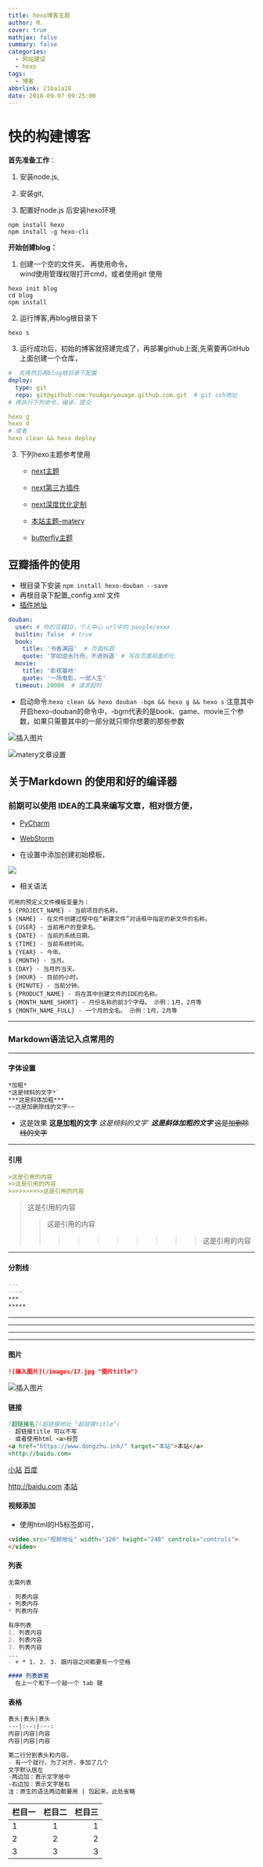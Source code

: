 ```yaml
---
title: hexo博客主题
author: M.
cover: true
mathjax: false
summary: false
categories: 
  - 网站建设
  - hexo
tags:
  - 博客
abbrlink: 21ba1a18
date: 2018-09-07 09:25:00
---
```



# 快的构建博客




**首先准备工作**：  

1.  安装node.js, 
    
2.  安装git,  
    
3.  配置好node.js 后安装hexo环境
    

```shell script
npm install hexo
npm install -g hexo-cli
```

  

**开始创建blog：**  

1. 创建一个空的文件夹， 再使用命令，  
	wind使用管理权限打开cmd，或者使用git 使用


```shell script
hexo init blog
cd blog
npm install
```


2. 运行博客,再blog根目录下

```shell script
hexo s
```


3. 运行成功后，初始的博客就搭建完成了，再部署github上面,先需要再GitHub上面创建一个仓库，

```yaml
#  先再然后再blog根目录下配置
deploy:
  type: git
  repo: git@github.com:YouAge/youage.github.com.git  # git ssh地址
# 再执行下列命令，编译，提交

hexo g
hexo d
# 或者 
hexo clean && hexo deploy
```


<!-- more -->

3. 下列hexo主题参考使用

	- [next主题](http://theme-next.iissnan.com/getting-started.html)
	- [next第三方插件](http://theme-next.iissnan.com/third-party-services.html)
	- [next深度优化定制](https://bestzuo.cn/posts/blog-establish.html)

	- [本站主题-matery](https://github.com/blinkfox/hexo-theme-matery)

	- [butterfly主题](https://github.com/jerryc127/hexo-theme-butterfly.git)



##  豆瓣插件的使用

-  根目录下安装 `npm install hexo-douban --save`
-  再根目录下配置_config.xml 文件
- [插件地址](https://github.com/mythsman/hexo-douban)

```yaml
douban: 
  user: # 你的豆瓣ID，个人中心 url中的 people/xxxx
  builtin: false  # true 
  book:
    title: '书香满园'  # 页面标题
    quote: '学如逆水行舟，不进则退' # 写在页面前面的化
  movie:
    title: '影视基地' 
    quote: '一场电影，一部人生' 
  timeout: 20000  # 请求超时
```

   - 启动命令:` hexo clean && hexo douban -bgm && hexo g && hexo s ` 注意其中开启hexo-douban的命令中，-bgm代表的是book、game、movie三个参数，如果只需要其中的一部分就只带你想要的那些参数

![插入图片](/images/17.jpg)

![matery文章设置](/images/matery.jpg)


## 关于Markdown 的使用和好的编译器


### 前期可以使用 IDEA的工具来编写文章，相对很方便，
- [PyCharm](https://www.jetbrains.com/pycharm/download/)
- [WebStorm](https://www.jetbrains.com/webstorm/)

- 在设置中添加创建初始模板，

![](/images/hexo/pycharm1.jpg)

- 相关语法
```angular2html
可用的预定义文件模板变量为：
$ {PROJECT_NAME} - 当前项目的名称。
$ {NAME} - 在文件创建过程中在“新建文件”对话框中指定的新文件的名称。
$ {USER} - 当前用户的登录名。
$ {DATE} - 当前的系统日期。
$ {TIME} - 当前系统时间。
$ {YEAR} - 今年。
$ {MONTH} - 当月。
$ {DAY} - 当月的当天。
$ {HOUR} - 目前的小时。
$ {MINUTE} - 当前分钟。
$ {PRODUCT_NAME} - 将在其中创建文件的IDE的名称。
$ {MONTH_NAME_SHORT} - 月份名称的前3个字母。 示例：1月，2月等
$ {MONTH_NAME_FULL} - 一个月的全名。 示例：1月，2月等
```

****
### Markdown语法记入点常用的
---
#### 字体设置
```markdown
*加粗*
*这是倾斜的文字*`
***这是斜体加粗***
~~这是加删除线的文字~~
```
- 这是效果
**这是加粗的文字**
*这是倾斜的文字*`
***这是斜体加粗的文字***
~~这是加删除线的文字~~

---
#### 引用

```markdown
>这是引用的内容
>>这是引用的内容
>>>>>>>>>>这是引用的内容
```
>这是引用的内容
>>这是引用的内容
>>>>>>>>>>这是引用的内容

---
#### 分割线

```markdown
---
----
***
*****
```
---
----
***
*****


#### 图片

```markdown
![插入图片](/images/17.jpg "图片title")
```
![插入图片](/images/17.jpg "图片title")


#### 链接
```markdown
[超链接名](超链接地址 "超链接title")
- 超链接title 可以不写
- 或者使用html <a>标签
<a href="https://www.dongzhu.ink/" target="本站">本站</a>
<http://baidu.com>
```
[小站](https://www.dongzhu.ink/)
[百度](http://baidu.com)

<http://baidu.com>
<a href="https://www.dongzhu.ink/" target="本站">本站</a>

#### 视频添加
- 使用html的H5标签即可，
```markdown
<video src="视频地址" width="320" height="240" controls="controls">
</video>
```

#### 列表

```markdown
无需列表

- 列表内容
+ 列表内存
* 列表内存

有序列表
1. 列表内容
2. 列表内容
3. 列表内容
...
- + * 1. 2. 3. 跟内容之间都要有一个空格

#### 列表嵌套
  在上一个和下一个敲一个 tab 键

```


#### 表格

```markdown
表头|表头|表头
---|:--:|---:
内容|内容|内容
内容|内容|内容

第二行分割表头和内容。
- 有一个就行，为了对齐，多加了几个
文字默认居左
-两边加：表示文字居中
-右边加：表示文字居右
注：原生的语法两边都要用 | 包起来。此处省略


```
栏目一|栏目二|栏目三
--|:--:|--:
1|1|1
2|2|2
3|3|3















